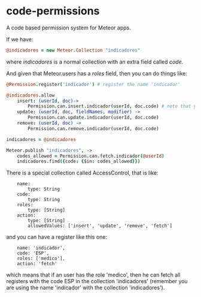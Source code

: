 code-permissions
================

A code based permission system for Meteor apps.

If we have:

```coffee
@indicadores = new Meteor.Collection "indicadores"
```

where *indicadores* is a normal collection with an extra field called *code*.

And given that Meteor.users has a *roles* field, then you can do things like:

```coffee
@Permission.register('indicador') # register the name 'indicador'

@indicadores.allow
    insert: (userId, doc)->
        Permission.can.insert.indicador(userId, doc.code) # note that you use the name indicador that you have registered.
    update: (userId, doc, fieldNames, modifier) ->
        Permission.can.update.indicador(userId, doc.code)
    remove: (userId, doc) ->
        Permission.can.remove.indicador(userId, doc.code)

indicadores = @indicadores

Meteor.publish "indicadores", ->
    codes_allowed = Permission.can.fetch.indicador(@userId)
    indicadores.find({code: {$in: codes_allowed}})
```

There is a special collection called AccessControl, that is like:

```
    name: 
        type: String
    code:
        type: String
    roles:
        type: [String]
    action:
        type: [String]
        allowedValues: ['insert', 'update', 'remove', 'fetch']
```

and you can have a register like this one:

```
    name: 'indicador',
    code: 'ESP',
    roles: ['medico'],
    action: 'fetch'
```

which means that if an user has the role 'medico', then he can fetch all registers with the code ESP in the collection 'indicadores' (remember you are using the name 'indicador' with the collection 'indicadores').



